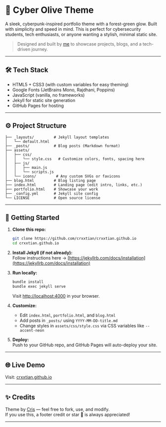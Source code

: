 # 🌿 Cyber Olive Theme

A sleek, cyberpunk-inspired portfolio theme with a forest-green glow. Built with simplicity and speed in mind. This is perfect for cybersecurity students, tech enthusiasts, or anyone wanting a stylish, minimal static site.

> Designed and built by [me](https://github.com/crxxtian) to showcase projects, blogs, and a tech-driven journey.

---

## 🛠 Tech Stack

- HTML5 + CSS3 (with custom variables for easy theming)
- Google Fonts (JetBrains Mono, Rajdhani, Poppins)
- JavaScript (vanilla, no frameworks)
- Jekyll for static site generation
- GitHub Pages for hosting

---

## ⚙️ Project Structure

```
├── _layouts/         # Jekyll layout templates
│   └── default.html
├── _posts/           # Blog posts (Markdown format)
├── assets/
│   ├── css/
│   │   └── style.css   # Customize colors, fonts, spacing here
│   ├── js/
│   │   ├── main.js
│   │   └── scripts.js
│   └── icons/         # Any custom SVGs or favicons
├── blog.html         # Blog listing page
├── index.html        # Landing page (edit intro, links, etc.)
├── portfolio.html    # Showcase your work
├── _config.yml       # Jekyll site config
└── LICENSE           # Open source license
```

---

## 🚀 Getting Started

1. **Clone this repo:**
   ```bash
   git clone https://github.com/crxxtian/crxxtian.github.io
   cd crxxtian.github.io
   ```

2. **Install Jekyll (if not already):**  
   Follow instructions here → [https://jekyllrb.com/docs/installation](https://jekyllrb.com/docs/installation)

3. **Run locally:**
   ```bash
   bundle install
   bundle exec jekyll serve
   ```
   Visit [http://localhost:4000](http://localhost:4000) in your browser.

4. **Customize:**
   - Edit `index.html`, `portfolio.html`, and `blog.html`
   - Add posts in `_posts/` using `YYYY-MM-DD-title.md`
   - Change styles in `assets/css/style.css` via CSS variables like `--accent-neon`

5. **Deploy:**  
   Push to your GitHub repo, and GitHub Pages will auto-deploy your site.

---

## 🌐 Live Demo

Visit: [crxxtian.github.io](https://crxxtian.github.io)

---

## ✨ Credits

Theme by [Cris](https://github.com/crxxtian) — feel free to fork, use, and modify.  
If you use this, a footer credit or star 🌟 is always appreciated!

---


